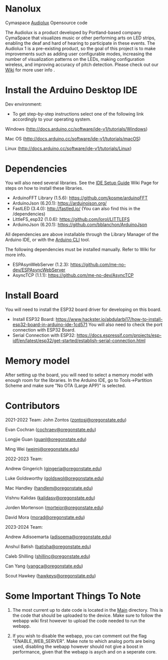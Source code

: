 # Nanolux
Cymaspace [Audiolux](https://www.cymaspace.org/audiolux/) Opensource code

The Audiolux is a product developed by Portland-based company CymaSpace that visualizes music or other performing arts on LED strips, enabling the deaf and hard of hearing to participate in these events. The Audiolux 1 is a pre-existing product, so the goal of this project is to make improvements such as adding user configurable modes, increasing the number of visualization patterns on the LEDs, making configuration wireless, and improving accuracy of pitch detection. Please check out our [Wiki](https://github.com/OPEnSLab-OSU/Nanolux/wiki) for more user info .

# Install the Arduino Desktop IDE
Dev environment:
* To get step-by-step instructions select one of the following link accordingly to your operating system.

Windows (http://docs.arduino.cc/software/ide-v1/tutorials/Windows)

Mac OS (http://docs.arduino.cc/software/ide-v1/tutorials/macOS)

Linux (http://docs.arduino.cc/software/ide-v1/tutorials/Linux)

# Dependencies
You will also need several libraries. See the [IDE Setup Guide](https://github.com/OPEnSLab-OSU/Nanolux/wiki/Arduino-IDE-Setting-Guide) Wiki Page for steps on how to install these libraries.

* ArduinoFFT Library (1.5.6): https://github.com/kosme/arduinoFFT
* ArduinoJson (6.20.1): https://arduinojson.org/
* FastLED (3.4.0): http://fastled.io/ (You can also find this in the /dependencies)
* LittleFS_esp32 (1.0.6): https://github.com/lorol/LITTLEFS
* ArduinoJson (6.20.1): https://github.com/bblanchon/ArduinoJson

All dependencies are above installable through the Library Manager of the Arduino IDE, or with the 
[Arduino CLI](https://arduino.github.io/arduino-cli/0.28/) tool.

The following dependencies must be installed manually. Refer to Wiki for more info.

* ESPAsynWebServer (1.2.3): https://github.com/me-no-dev/ESPAsyncWebServer
* AsyncTCP (1.1.1): https://github.com/me-no-dev/AsyncTCP


# Install Board
You will need to install the ESP32 board driver for developing on this board.
* Install ESP32 Board: https://www.hackster.io/abdularbi17/how-to-install-esp32-board-in-arduino-ide-1cd571
You will also need to check the port connection with ESP32 Board.
* Serial Connection with ESP32: https://docs.espressif.com/projects/esp-idf/en/latest/esp32/get-started/establish-serial-connection.html


# Memory model
After setting up the board, you will need to select a memory model with enough room for the libraries. In the Arduino IDE, 
go to Tools->Partition Scheme and make sure "No OTA (Large APP)" is selected.


# Contributors
2021-2022 Team:
John Zontos (zontosj@oregonstate.edu)

Evan Cochran (cochraev@oregonstate.edu)

Longjie Guan (guanl@oregonstate.edu)

Ming Wei (weimi@oregonstate.edu)

2022-2023 Team:

Andrew Gingerich (gingeria@oregonstate.edu)

Luke Goldsworthy (goldswol@oregonstate.edu)

Mac Handley (handlem@oregonstate.edu)

Vishnu Kalidas (kalidasv@oregonstate.edu)

Jorden Mortenson (mortejor@oregonstate.edu)

David Mora (morad@oregonstate.edu)

2023-2024 Team:

Andrew Adisoemarta (adisoema@oregonstate.edu)

Anshul Batish (batisha@oregonstate.edu)

Caleb Shilling (shillinc@oregonstate.edu)

Can Yang (yangca@oregonstate.edu)

Scout Hawkey (hawkeys@oregonstate.edu)

# Some Important Things To Note

1. The most current up to date code is located in the [Main](https://github.com/OPEnSLab-OSU/Nanolux/tree/main/main) directory. 
This is the code that should be uploaded to the device. Make sure to follow the webapp wiki first however to upload the code
needed to run the webapp.

2. If you wish to disable the webapp, you can comment out the flag "ENABLE_WEB_SERVER". Make note to which analog ports are being used,
disabling the webapp however should not give a boost in performance, given that the webapp is asych and on a seperate core.


